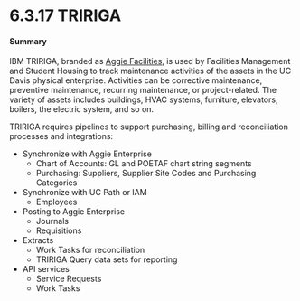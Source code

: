 # 6.3.17 TRIRIGA


#### Summary

IBM TRIRIGA, branded as [Aggie Facilities](https://aggiefacilities.ucdavis.edu), is used by Facilities Management and Student Housing to track maintenance activities of the assets in the UC Davis physical enterprise. Activities can be corrective maintenance, preventive maintenance, recurring maintenance, or project-related. The variety of assets includes buildings, HVAC systems, furniture, elevators, boilers, the electric system, and so on.

TRIRIGA requires pipelines to support purchasing, billing and reconciliation processes and integrations:
* Synchronize with Aggie Enterprise
  * Chart of Accounts: GL and POETAF chart string segments
  * Purchasing: Suppliers, Supplier Site Codes and Purchasing Categories
* Synchronize with UC Path or IAM
  * Employees
* Posting to Aggie Enterprise
  * Journals
  * Requisitions
* Extracts
  * Work Tasks for reconciliation
  * TRIRIGA Query data sets for reporting
* API services
  * Service Requests
  * Work Tasks